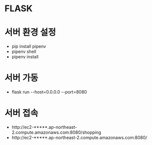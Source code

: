 # FLASK

# 서버 환경 설정
- pip install pipenv
- pipenv shell
- pipenv install

# 서버 가동
- flask run --host=0.0.0.0 --port=8080

# 서버 접속
- http://ec2-*****.ap-northeast-2.compute.amazonaws.com:8080/shopping
- http://ec2-*****.ap-northeast-2.compute.amazonaws.com:8080/
